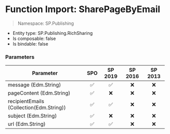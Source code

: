 # Function Import: SharePageByEmail

> Namespace: SP.Publishing

- Entity type: SP.Publishing.RichSharing
- Is composable: false
- Is bindable: false

### Parameters

Parameter | SPO | SP 2019 | SP 2016 | SP 2013
----------|:---:|:-------:|:-------:|:-------:
message (Edm.String) | ✅ | ✅ | ❌ | ❌
pageContent (Edm.String) | ✅ | ❌ | ❌ | ❌
recipientEmails (Collection(Edm.String)) | ✅ | ✅ | ❌ | ❌
subject (Edm.String) | ✅ | ❌ | ❌ | ❌
url (Edm.String) | ✅ | ✅ | ❌ | ❌